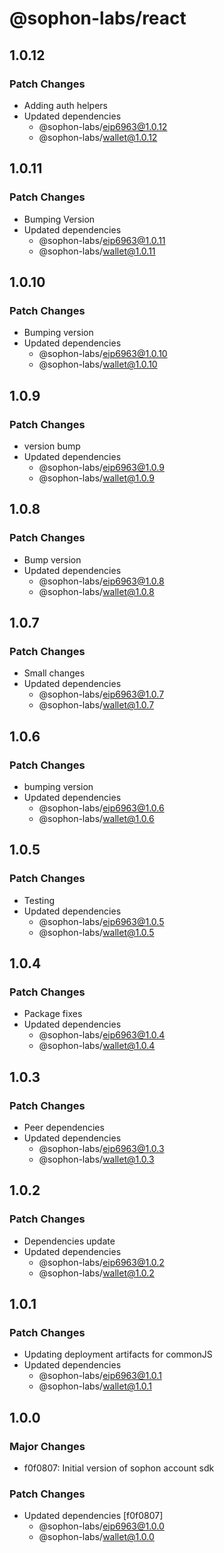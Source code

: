 # @sophon-labs/react

## 1.0.12

### Patch Changes

- Adding auth helpers
- Updated dependencies
  - @sophon-labs/eip6963@1.0.12
  - @sophon-labs/wallet@1.0.12

## 1.0.11

### Patch Changes

- Bumping Version
- Updated dependencies
  - @sophon-labs/eip6963@1.0.11
  - @sophon-labs/wallet@1.0.11

## 1.0.10

### Patch Changes

- Bumping version
- Updated dependencies
  - @sophon-labs/eip6963@1.0.10
  - @sophon-labs/wallet@1.0.10

## 1.0.9

### Patch Changes

- version bump
- Updated dependencies
  - @sophon-labs/eip6963@1.0.9
  - @sophon-labs/wallet@1.0.9

## 1.0.8

### Patch Changes

- Bump version
- Updated dependencies
  - @sophon-labs/eip6963@1.0.8
  - @sophon-labs/wallet@1.0.8

## 1.0.7

### Patch Changes

- Small changes
- Updated dependencies
  - @sophon-labs/eip6963@1.0.7
  - @sophon-labs/wallet@1.0.7

## 1.0.6

### Patch Changes

- bumping version
- Updated dependencies
  - @sophon-labs/eip6963@1.0.6
  - @sophon-labs/wallet@1.0.6

## 1.0.5

### Patch Changes

- Testing
- Updated dependencies
  - @sophon-labs/eip6963@1.0.5
  - @sophon-labs/wallet@1.0.5

## 1.0.4

### Patch Changes

- Package fixes
- Updated dependencies
  - @sophon-labs/eip6963@1.0.4
  - @sophon-labs/wallet@1.0.4

## 1.0.3

### Patch Changes

- Peer dependencies
- Updated dependencies
  - @sophon-labs/eip6963@1.0.3
  - @sophon-labs/wallet@1.0.3

## 1.0.2

### Patch Changes

- Dependencies update
- Updated dependencies
  - @sophon-labs/eip6963@1.0.2
  - @sophon-labs/wallet@1.0.2

## 1.0.1

### Patch Changes

- Updating deployment artifacts for commonJS
- Updated dependencies
  - @sophon-labs/eip6963@1.0.1
  - @sophon-labs/wallet@1.0.1

## 1.0.0

### Major Changes

- f0f0807: Initial version of sophon account sdk

### Patch Changes

- Updated dependencies [f0f0807]
  - @sophon-labs/eip6963@1.0.0
  - @sophon-labs/wallet@1.0.0
